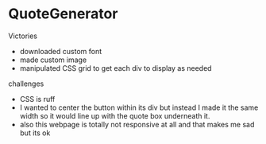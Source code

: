# QuoteGenerator

Victories
- downloaded custom font
- made custom image
- manipulated CSS grid to get each div to display as needed

challenges
- CSS is ruff
- I wanted to center the button within its div but instead I made it the same width so it would line up with the quote box underneath it.
- also this webpage is totally not responsive at all and that makes me sad but its ok
